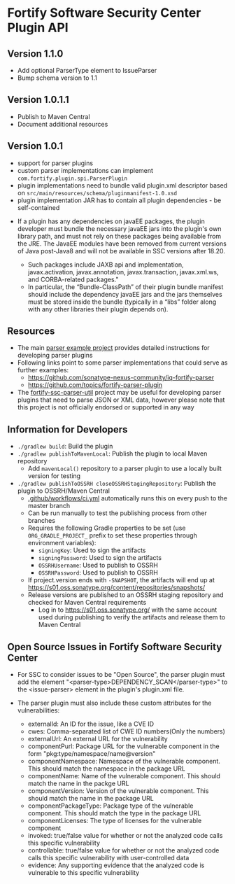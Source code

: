 # Fortify Software Security Center Plugin API

## Version 1.1.0
- Add optional ParserType element to IssueParser
- Bump schema version to 1.1

## Version 1.0.1.1
- Publish to Maven Central
- Document additional resources

## Version 1.0.1
- support for parser plugins
- custom parser implementations can implement `com.fortify.plugin.spi.ParserPlugin`
- plugin implementations need to bundle valid plugin.xml descriptor based on  `src/main/resources/schema/pluginmanifest-1.0.xsd`
- plugin implementation JAR has to contain all plugin dependencies - be self-contained

* If a plugin has any dependencies on javaEE packages, the plugin developer must bundle the necessary javaEE jars into the plugin's own library path, and must not rely on these packages being available from the JRE.  The JavaEE modules have been removed from current versions of Java post-Java8 and will not be available in SSC versions after 18.20. 
 
  * Such packages include JAXB api and implementation, javax.activation, javax.annotation, javax.transaction, javax.xml.ws, and CORBA-related packages."
  * In particular, the “Bundle-ClassPath” of their plugin bundle manifest should include the dependency javaEE jars and the jars themselves must be stored inside the bundle (typically in a “libs” folder along with any other libraries their plugin depends on). 

## Resources

* The main [parser example project](https://github.com/fortify/sample-parser "Sample Parser") provides detailed instructions for developing parser plugins
* Following links point to some parser implementations that could serve as further examples:
    * https://github.com/sonatype-nexus-community/iq-fortify-parser
	* https://github.com/topics/fortify-parser-plugin
* The [fortify-ssc-parser-util](https://github.com/fortify-ps/fortify-ssc-parser-util) project may be useful for developing parser plugins that need to parse JSON or XML data, however please note that this project is not officially endorsed or supported in any way

## Information for Developers

* `./gradlew build`: Build the plugin
* `./gradlew publishToMavenLocal`: Publish the plugin to local Maven repository
    * Add `mavenLocal()` repository to a parser plugin to use a locally built version for testing
* `./gradlew publishToOSSRH closeOSSRHStagingRepository`: Publish the plugin to OSSRH/Maven Central
    * [.github/workflows/ci.yml](.github/workflows/ci.yml) automatically runs this on every push to the master branch
    * Can be run manually to test the publishing process from other branches
    * Requires the following Gradle properties to be set (use `ORG_GRADLE_PROJECT_` prefix to set these properties through environment variables):
        * `signingKey`: Used to sign the artifacts
        * `signingPassword`: Used to sign the artifacts
        * `OSSRHUsername`: Used to publish to OSSRH
        * `OSSRHPassword`: Used to publish to OSSRH
    * If project.version ends with `-SNAPSHOT`, the artifacts will end up at https://s01.oss.sonatype.org/content/repositories/snapshots/
    * Release versions are published to an OSSRH staging repository and checked for Maven Central requirements
        * Log in to https://s01.oss.sonatype.org/ with the same account used during publishing to verify the artifacts and release them to Maven Central

## Open Source Issues in Fortify Software Security Center

* For SSC to consider issues to be "Open Source", the parser plugin must add the element "&lt;parser-type&gt;DEPENDENCY_SCAN&lt;/parser-type&gt;" to the &lt;issue-parser&gt; element in the plugin's plugin.xml file.

* The parser plugin must also include these custom attributes for the vulnerabilities:
	- externalId: An ID for the issue, like a CVE ID
	- cwes: Comma-separated list of CWE ID numbers(Only the numbers)
	- externalUrl: An external URL for the vulnerability
	- componentPurl: Package URL for the vulnerable component in the form "pkg:type/namespace/name@version"
	- componentNamespace: Namespace of the vulnerable component.  This should match the namespace in the package URL
	- componentName: Name of the vulnerable component.  This should match the name in the packge URL
	- componentVersion: Version of the vulnerable component.  This should match the name in the package URL
	- componentPackageType: Package type of the vulnerable component.  This should match the type in the package URL
	- componentLicenses: The type of licenses for the vulnerable component
	- invoked:  true/false value for whether or not the analyzed code calls this specific vulnerability
	- controllable: true/false value for whether or not the analyzed code calls this specific vulnerability with user-controlled data
	- evidence: Any supporting evidence that the analyzed code is vulnerable to this specific vulnerability

